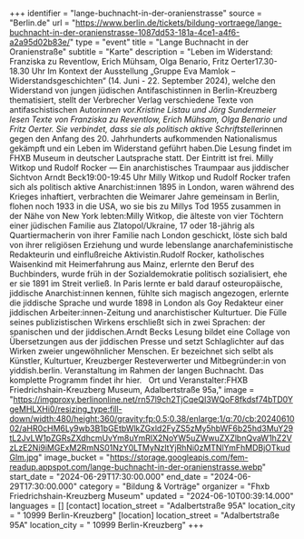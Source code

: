 +++
identifier = "lange-buchnacht-in-der-oranienstrasse"
source = "Berlin.de"
url = "https://www.berlin.de/tickets/bildung-vortraege/lange-buchnacht-in-der-oranienstrasse-1087dd53-181a-4ce1-a4f6-a2a95d02b83e/"
type = "event"
title = "Lange Buchnacht in der Oranienstraße"
subtitle = "Karte"
description = "Leben im Widerstand: Franziska zu Reventlow, Erich Mühsam, Olga Benario, Fritz Oerter17.30-18.30 Uhr Im Kontext der Ausstellung „Gruppe Eva Mamlok – Widerstandsgeschichten“ (14. Juni - 22. September 2024), welche den Widerstand von jungen jüdischen Antifaschistinnen in Berlin-Kreuzberg thematisiert, stellt der Verbrecher Verlag verschiedene Texte von antifaschistischen Autor*innen vor.Kristine Listau und Jörg Sundermeier lesen Texte von Franziska zu Reventlow, Erich Mühsam, Olga Benario und Fritz Oerter. Sie verbindet, dass sie als politisch aktive Schriftsteller*innen gegen den Anfang des 20. Jahrhunderts aufkommenden Nationalismus gekämpft und ein Leben im Widerstand geführt haben.Die Lesung findet im FHXB Museum in deutscher Lautsprache statt. Der Eintritt ist frei. Milly Witkop und Rudolf Rocker — Ein anarchistisches Traumpaar aus jiddischer Sichtvon Arndt Beck19:00-19:45 Uhr Milly Witkop und Rudolf Rocker trafen sich als politisch aktive Anarchist:innen 1895 in London, waren während des Krieges inhaftiert, verbrachten die Weimarer Jahre gemeinsam in Berlin, flohen noch 1933 in die USA, wo sie bis zu Millys Tod 1955 zusammen in der Nähe von New York lebten:Milly Witkop, die älteste von vier Töchtern einer jüdischen Familie aus Zlatopol/Ukraine, 17 oder 18-jährig als Quartiermacherin von ihrer Familie nach London geschickt, löste sich bald von ihrer religiösen Erziehung und wurde lebenslange anarchafeministische Redakteurin und einflußreiche Aktivistin.Rudolf Rocker, katholisches Waisenkind mit Heimerfahrung aus Mainz, erlernte den Beruf des Buchbinders, wurde früh in der Sozialdemokratie politisch sozialisiert, ehe er sie 1891 im Streit verließ. In Paris lernte er bald darauf osteuropäische, jiddische Anarchist:innen kennen, fühlte sich magisch angezogen, erlernte die jiddische Sprache und wurde 1898 in London als Goy Redakteur einer jiddischen Arbeiter:innen-Zeitung und anarchistischer Kulturtuer. Die Fülle seines publizistischen Wirkens erschließt sich in zwei Sprachen: der spanischen und der jiddischen.Arndt Becks Lesung bildet eine Collage von Übersetzungen aus der jiddischen Presse und setzt Schlaglichter auf das Wirken zweier ungewöhnlicher Menschen. Er bezeichnet sich selbt als Künstler, Kulturtuer, Kreuzberger Resteverwerter und Mitbegründer:in von yiddish.berlin. Veranstaltung im Rahmen der langen Buchnacht. Das komplette Programm findet ihr hier.   Ort und Veranstalter:FHXB Friedrichshain-Kreuzberg Museum, Adalbertstraße 95a,"
image = "https://imgproxy.berlinonline.net/rn57l9ch2TjCqeQI3WQoF8fkdsf74bTD0YgeMHLXHi0/resizing_type:fill-down/width:480/height:360/gravity:fp:0.5:0.38/enlarge:1/q:70/cb:2024061002/aHR0cHM6Ly9wb3B1bGEtbWlkZGxld2FyZS5zMy5hbWF6b25hd3MuY29tL2JvLW1pZGRsZXdhcmUvYm8uYmRlX2NoYW5uZWwuZXZlbnQvaW1hZ2VzLzE2Ni9iMGExM2RmNS01NzY0LTMyNzItYjRhNi0zMTNlYmFhMDBjOTkudGlm.jpg"
image_bucket = "https://storage.googleapis.com/fem-readup.appspot.com/lange-buchnacht-in-der-oranienstrasse.webp"
start_date = "2024-06-29T17:30:00.000"
end_date = "2024-06-29T17:30:00.000"
category = "Bildung & Vorträge"
organizer = "Fhxb Friedrichshain-Kreuzberg Museum"
updated = "2024-06-10T00:39:14.000"
languages = []
[contact]
location_street = "Adalbertstraße 95A"
location_city = " 10999 Berlin-Kreuzberg"
[location]
location_street = "Adalbertstraße 95A"
location_city = " 10999 Berlin-Kreuzberg"
+++